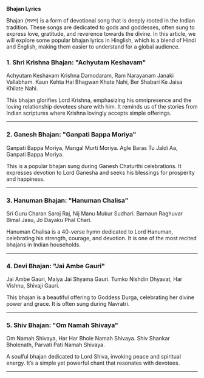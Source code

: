 **Bhajan Lyrics**

Bhajan (भजन) is a form of devotional song that is deeply rooted in the Indian tradition. These songs are dedicated to gods and goddesses, often sung to express love, gratitude, and reverence towards the divine. In this article, we will explore some popular bhajan lyrics in Hinglish, which is a blend of Hindi and English, making them easier to understand for a global audience.

### 1. Shri Krishna Bhajan: "Achyutam Keshavam"

Achyutam Keshavam Krishna Damodaram,
Ram Narayanam Janaki Vallabham.
Kaun Kehta Hai Bhagwan Khate Nahi,
Ber Shabari Ke Jaisa Khilate Nahi.

This bhajan glorifies Lord Krishna, emphasizing his omnipresence and the loving relationship devotees share with him. It reminds us of the stories from Indian scriptures where Krishna lovingly accepts simple offerings.

---

### 2. Ganesh Bhajan: "Ganpati Bappa Moriya"

Ganpati Bappa Moriya,
Mangal Murti Moriya.
Agle Baras Tu Jaldi Aa,
Ganpati Bappa Moriya.

This is a popular bhajan sung during Ganesh Chaturthi celebrations. It expresses devotion to Lord Ganesha and seeks his blessings for prosperity and happiness.

---

### 3. Hanuman Bhajan: "Hanuman Chalisa"

Sri Guru Charan Saroj Raj,
Nij Manu Mukur Sudhari.
Barnaun Raghuvar Bimal Jasu,
Jo Dayaku Phal Chari.

Hanuman Chalisa is a 40-verse hymn dedicated to Lord Hanuman, celebrating his strength, courage, and devotion. It is one of the most recited bhajans in Indian households.

---

### 4. Devi Bhajan: "Jai Ambe Gauri"

Jai Ambe Gauri,
Maiya Jai Shyama Gauri.
Tumko Nishdin Dhyavat,
Har Vishnu, Shivaji Gauri.

This bhajan is a beautiful offering to Goddess Durga, celebrating her divine power and grace. It is often sung during Navratri.

---

### 5. Shiv Bhajan: "Om Namah Shivaya"

Om Namah Shivaya,
Har Har Bhole Namah Shivaya.
Shiv Shankar Bholenath,
Parvati Pati Namah Shivaya.

A soulful bhajan dedicated to Lord Shiva, invoking peace and spiritual energy. It’s a simple yet powerful chant that resonates with devotees.

---
